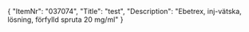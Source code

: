 {
  "ItemNr": "037074",
  "Title": "test",
  "Description": "Ebetrex, inj-vätska, lösning, förfylld spruta 20 mg/ml"
}